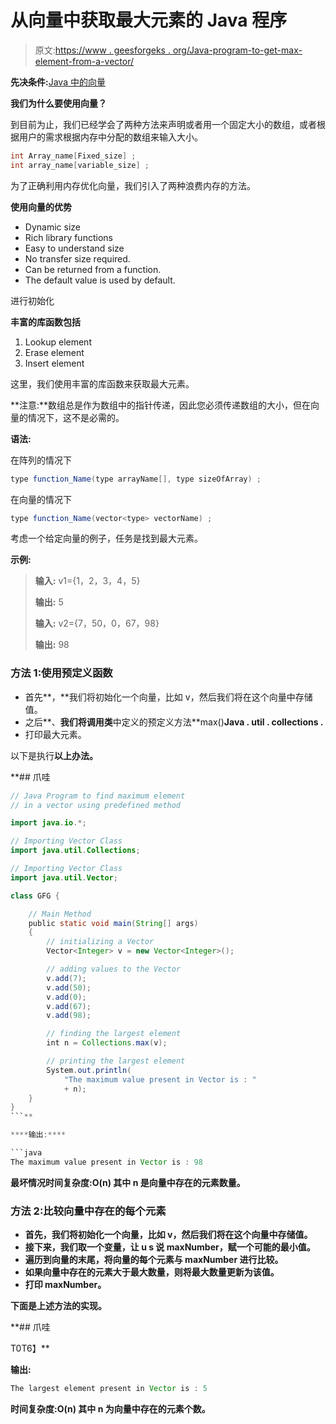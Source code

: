 # 从向量中获取最大元素的 Java 程序

> 原文:[https://www . geesforgeks . org/Java-program-to-get-max-element-from-a-vector/](https://www.geeksforgeeks.org/java-program-to-get-the-maximum-element-from-a-vector/)

**先决条件:**[Java 中的向量](https://www.geeksforgeeks.org/java-util-vector-class-java/)

**我们为什么要使用向量？**

到目前为止，我们已经学会了两种方法来声明或者用一个固定大小的数组，或者根据用户的需求根据内存中分配的数组来输入大小。

```java
int Array_name[Fixed_size] ;
int array_name[variable_size] ;
```

为了正确利用内存优化向量，我们引入了两种浪费内存的方法。

**使用向量的优势**

*   Dynamic size
*   Rich library functions
*   Easy to understand size
*   No transfer size required.
*   Can be returned from a function.
*   The default value is used by default.

进行初始化

**丰富的库函数包括**

1.  Lookup element
2.  Erase element
3.  Insert element

这里，我们使用丰富的库函数来获取最大元素。

**注意:**数组总是作为数组中的指针传递，因此您必须传递数组的大小，但在向量的情况下，这不是必需的。

**语法:**

在阵列的情况下

```java
type function_Name(type arrayName[], type sizeOfArray) ;
```

在向量的情况下

```java
type function_Name(vector<type> vectorName) ;
```

考虑一个给定向量的例子，任务是找到最大元素。

**示例:**

> **输入:** v1={1，2，3，4，5}
> 
> **输出:** 5
> 
> **输入:** v2={7，50，0，67，98}
> 
> **输出:** 98

### 方法 1:使用预定义函数

*   首先**，**我们将初始化一个向量，比如 v，然后我们将在这个向量中存储值。
*   之后**、**我们将调用类**中定义的预定义方法**max()**Java . util . collections .**
*   打印最大元素。

以下是执行**以上办法。**

 **## 爪哇

```java
// Java Program to find maximum element
// in a vector using predefined method

import java.io.*;

// Importing Vector Class
import java.util.Collections;

// Importing Vector Class
import java.util.Vector;

class GFG {

    // Main Method
    public static void main(String[] args)
    {
        // initializing a Vector
        Vector<Integer> v = new Vector<Integer>();

        // adding values to the Vector
        v.add(7);
        v.add(50);
        v.add(0);
        v.add(67);
        v.add(98);

        // finding the largest element
        int n = Collections.max(v);

        // printing the largest element
        System.out.println(
            "The maximum value present in Vector is : "
            + n);
    }
}
```** 

****输出:****

```java
The maximum value present in Vector is : 98
```

****最坏情况时间复杂度:O(n)** 其中 n 是向量中存在的元素数量。**

### ****方法 2:比较向量中存在的每个元素****

*   **首先，我们将初始化一个向量，比如 v，然后我们将在这个向量中存储值。**
*   **接下来，我们取一个变量，让 **u** s 说 maxNumber，赋一个可能的最小值。**
*   **遍历到向量的末尾，将向量的每个元素与 maxNumber 进行比较。**
*   **如果向量中存在的元素大于最大数量，则将最大数量更新为该值。**
*   **打印 maxNumber。**

**下面是上述方法的实现。**

 **## 爪哇

T0T6】**

****输出:****

```java
The largest element present in Vector is : 5
```

****时间复杂度:O(n)** 其中 n 为向量中存在的元素个数。**